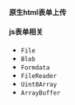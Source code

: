 #### 原生html表单上传

#### js表单相关

- `File`
- `Blob`
- `Formdata`
- `FileReader`
- `Uint8Array`
- `ArrayBuffer`